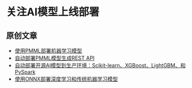 # 关注AI模型上线部署

## 原创文章
* [使用PMML部署机器学习模型](https://github.com/aipredict/ai-deployment/blob/master/deploy-ml-using-pmml/README.md)
* [自动部署PMML模型生成REST API](https://github.com/aipredict/ai-deployment/blob/master/deploy-pmml-in-daas/README.md)
* [自动部署开源AI模型到生产环境：Scikit-learn、XGBoost、LightGBM、和PySpark](https://github.com/aipredict/ai-deployment/blob/master/deploy-ai-models-in-daas/README.md)
* [使用ONNX部署深度学习和传统机器学习模型](https://github.com/aipredict/ai-deployment/blob/master/deploy-ml-dl-using-onnx/README.md)
